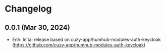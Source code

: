 Changelog
=========

0.0.1 (Mar 30, 2024)
--------------------
- Enh: Inital release based on cuzy-app/humhub-modules-auth-keycloak (https://github.com/cuzy-app/humhub-modules-auth-keycloak)
